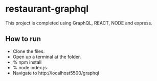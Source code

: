# restaurant-graphql
This project is completed using GraphQL, REACT, NODE and express.

## How to run
- Clone the files.
- Open up a terminal at the folder.
- % npm install
- % node index.js
- Navigate to http://localhost5500/graphql
